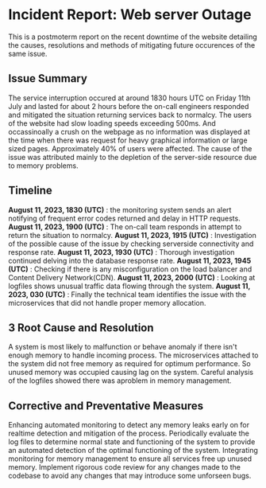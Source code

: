 # Incident Report: Web server Outage

This is a postmoterm report on the recent downtime of the website detailing the causes, resolutions and methods of mitigating future occurences of the same issue.

## Issue Summary

The service interruption occured at around 1830 hours UTC on Friday 11th July and lasted for about 2 hours before the on-call engineers responded and mitigated the situation returning services back to normalcy. 
The users of the website had slow loading speeds exceeding 500ms. And occassinoally a crush on the webpage as no information was displayed at the time when there was request for heavy graphical information or large sized pages. Approximately 40% of users were affected.  The cause of the issue was attributed mainly to the depletion of the server-side resource due to memory problems. 

## Timeline

**August 11, 2023, 1830 (UTC)** : the monitoring system sends an alert notifying of frequent error codes returned and delay in HTTP requests. 
**August 11, 2023, 1900 (UTC)** : The on-call team responds in attempt to return the situation to normalcy. 
**August 11, 2023, 1915 (UTC)** : Investigation of the possible cause of the issue by checking serverside connectivity and response rate. 
**August 11, 2023, 1930 (UTC)** : Thorough investigation continued delving into the database response rate. 
**August 11, 2023, 1945 (UTC)** : Checking if there is any misconfiguration on the load balancer and Content Delivery Network(CDN).
**August 11, 2023, 2000 (UTC)** : Looking at logfiles shows unusual traffic data flowing through the system. 
**August 11, 2023, 030 (UTC)** : Finally the technical team identifies the issue with the microservices that did not handle proper memory allocation. 

## 3 Root Cause and Resolution 

A system is most likely to malfunction or behave anomaly if there isn't enough memory to handle incoming process. The microservices attached to the system did not free memory as required for optimum performance. So unused memory was occupied causing lag on the system. Careful analysis of the logfiles showed there was aproblem in memory management. 

## Corrective and Preventative Measures

Enhancing automated monitoring to detect any memory leaks early on for realtime detection and  mitigation of the process. 
Periodically evaluate the log files to determine normal state and functioning of the system to provide an automated detection of the optimal functioning of the system. 
Integrating monitoring for memory management to ensure all services free up unused memory. 
Implement rigorous code review for any changes made to the codebase to avoid any changes that may introduce some unforseen bugs.
